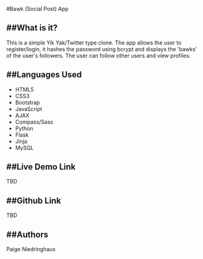 #Bawk (Social Post) App

##What is it?
---
This is a simple Yik Yak/Twitter type clone. The app allows the user to register/login, it hashes the password using bcrypt and displays the 'bawks' of the user's followers. The user can follow other users and view profiles.

##Languages Used
---
  * HTML5
  * CSS3
  * Bootstrap
  * JavaScript
  * AJAX
  * Compass/Sass
  * Python
  * Flask
  * Jinja
  * MySQL

##Live Demo Link
---
TBD

##Github Link
---
TBD

##Authors
---
Paige Niedringhaus

